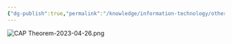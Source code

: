 ```yaml
---
{"dg-publish":true,"permalink":"/knowledge/information-technology/others/cap-theorem/","dgPassFrontmatter":true}
---
```



![CAP Theorem-2023-04-26.png](/img/user/Attachments/CAP%20Theorem-2023-04-26.png)

